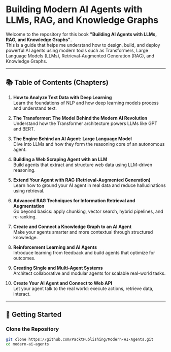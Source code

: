 # Building Modern AI Agents with LLMs, RAG, and Knowledge Graphs

Welcome to the  repository for this book **"Building AI Agents with LLMs, RAG, and Knowledge Graphs"**.  
This is a guide that helps me understand how to design, build, and deploy powerful AI agents using modern tools such as Transformers, Large Language Models (LLMs), Retrieval-Augmented Generation (RAG), and Knowledge Graphs.

---

## 📚 Table of Contents (Chapters)

1. **How to Analyze Text Data with Deep Learning**  
   Learn the foundations of NLP and how deep learning models process and understand text.

2. **The Transformer: The Model Behind the Modern AI Revolution**  
   Understand how the Transformer architecture powers LLMs like GPT and BERT.

3. **The Engine Behind an AI Agent: Large Language Model**  
   Dive into LLMs and how they form the reasoning core of an autonomous agent.

4. **Building a Web Scraping Agent with an LLM**  
   Build agents that extract and structure web data using LLM-driven reasoning.

5. **Extend Your Agent with RAG (Retrieval-Augmented Generation)**  
   Learn how to ground your AI agent in real data and reduce hallucinations using retrieval.

6. **Advanced RAG Techniques for Information Retrieval and Augmentation**  
   Go beyond basics: apply chunking, vector search, hybrid pipelines, and re-ranking.

7. **Create and Connect a Knowledge Graph to an AI Agent**  
   Make your agents smarter and more contextual through structured knowledge.

8. **Reinforcement Learning and AI Agents**  
   Introduce learning from feedback and build agents that optimize for outcomes.

9. **Creating Single and Multi-Agent Systems**  
   Architect collaborative and modular agents for scalable real-world tasks.

10. **Create Your AI Agent and Connect to Web API**  
    Let your agent talk to the real world: execute actions, retrieve data, interact.

---

## 🚀 Getting Started

### Clone the Repository

```bash
git clone https://github.com/PacktPublishing/Modern-AI-Agents.git
cd modern-ai-agents
